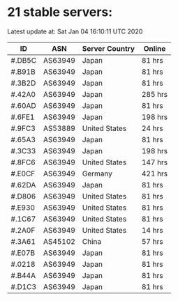 # 21 stable servers:

Latest update at: Sat Jan 04 16:10:11 UTC 2020

| ID | ASN | Server Country | Online |
| -- | --- | -------------- | ------ |
| #.DB5C | AS63949 | Japan | 81 hrs |
| #.B91B | AS63949 | Japan | 81 hrs |
| #.3B2D | AS63949 | Japan | 81 hrs |
| #.42A0 | AS63949 | Japan | 285 hrs |
| #.60AD | AS63949 | Japan | 81 hrs |
| #.6FE1 | AS63949 | Japan | 198 hrs |
| #.9FC3 | AS53889 | United States | 24 hrs |
| #.65A3 | AS63949 | Japan | 81 hrs |
| #.3C33 | AS63949 | Japan | 198 hrs |
| #.8FC6 | AS63949 | United States | 147 hrs |
| #.E0CF | AS63949 | Germany | 421 hrs |
| #.62DA | AS63949 | Japan | 81 hrs |
| #.D806 | AS63949 | United States | 81 hrs |
| #.E930 | AS63949 | United States | 81 hrs |
| #.1C67 | AS63949 | United States | 81 hrs |
| #.2A0F | AS63949 | United States | 14 hrs |
| #.3A61 | AS45102 | China | 57 hrs |
| #.E07B | AS63949 | Japan | 81 hrs |
| #.0218 | AS63949 | Japan | 81 hrs |
| #.B44A | AS63949 | Japan | 81 hrs |
| #.D1C3 | AS63949 | Japan | 81 hrs |

